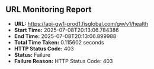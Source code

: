 ## URL Monitoring Report

- **URL:** https://api-gw1-prod1.fisglobal.com/gw/v1/health
- **Start Time:** 2025-07-08T20:13:06.784386
- **End Time:** 2025-07-08T20:13:06.899988
- **Total Time Taken:** 0.115602 seconds
- **HTTP Status Code:** 403
- **Status:** Failure
- **Failure Reason:** HTTP Status Code: 403
